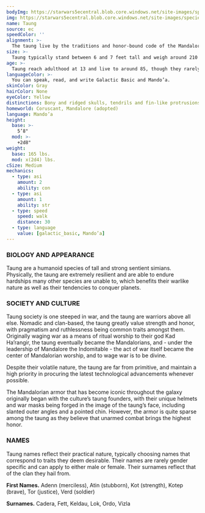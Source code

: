 ```yaml
---
bodyImg: https://starwars5ecentral.blob.core.windows.net/site-images/species/species_taung.png
img: https://starwars5ecentral.blob.core.windows.net/site-images/species/species_taung.png
name: Taung
source: ec
speedColor: ''
alignment: >-
  The taung live by the traditions and honor-bound code of the Mandalorians, making them tend towards a lawful alignment, typically balanced or dark, though there are exceptions.
size: >-
  Taung typically stand between 6 and 7 feet tall and weigh around 210 lbs. Regardless of your position in that range, your size is Medium.
age: >-
  Taung reach adulthood at 13 and live to around 85, though they rarely live even half the length as they naturally can due to their deadly lifestyles as Mandalorians.
languageColor: >-
  You can speak, read, and write Galactic Basic and Mando’a. 
skinColor: Gray
hairColor: None
eyeColor: Yellow
distinctions: Bony and ridged skulls, tendrils and fin-like protrusions on the back of their heads
homeworld: Coruscant, Mandalore (adopted)
language: Mando’a
height:
  base: >-
    5’8"
  mod: >-
    +2d8"
weight:
  base: 165 lbs.
  mod: x(2d4) lbs.
cSize: Medium
mechanics:
  - type: asi
    amount: 2
    ability: con
  - type: asi
    amount: 1
    ability: str
  - type: speed
    speed: walk
    distance: 30
  - type: language
    value: [galactic_basic, Mando’a]
---
```

### BIOLOGY AND APPEARANCE
Taung are a humanoid species of tall and strong sentient simians. Physically, the taung are extremely resilient and are able to endure hardships many other species are unable to, which benefits their warlike nature as well as their tendencies to conquer planets.

### SOCIETY AND CULTURE
Taung society is one steeped in war, and the taung are warriors above all else. Nomadic and clan-based, the taung greatly value strength and honor, with pragmatism and ruthlessness being common traits amongst them. Originally waging war as a means of ritual worship to their god Kad Ha’rangir, the taung eventually became the Mandalorians, and - under the leadership of Mandalore the Indomitable - the act of war itself became the center of Mandalorian worship, and to wage war is to be divine.

Despite their volatile nature, the taung are far from primitive, and maintain a high priority in procuring the latest technological advancements whenever possible.

The Mandalorian armor that has become iconic throughout the galaxy originally began with the culture’s taung founders, with their unique helmets and war masks being forged in the image of the taung’s face, including slanted outer angles and a pointed chin. However, the armor is quite sparse among the taung as they believe that unarmed combat brings the highest honor.

### NAMES
Taung names reflect their practical nature, typically choosing names that correspond to traits they deem desirable. Their names are rarely gender specific and can apply to either male or female. Their surnames reflect that of the clan they hail from.

__First Names.__ Adenn (merciless), Atin (stubborn), Kot (strength), Kotep (brave), Tor (justice), Verd (soldier)

__Surnames.__ Cadera, Fett, Keldau, Lok, Ordo, Vizla



    